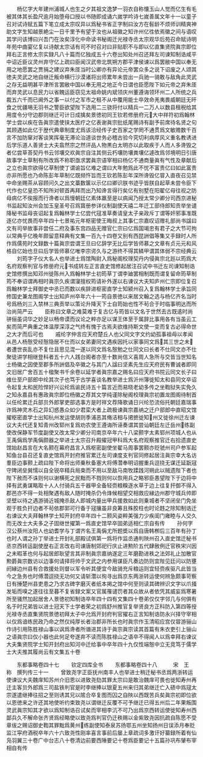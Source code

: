 <!-- { "loadSidebar": true } -->
　　杨亿字大年建州浦城人也生之夕其祖文逸梦一羽衣自称懐玉山人觉而亿生有毛被其体其长盈尺逾月始堕母口授以书随即成诵六嵗学吟诗七嵗善属文年十一以童子召对试诗赋五篇下笔立成太宗叹异以爲秘书省正字制曰汝方在髫龄不烦师训精爽神助文字生知越景絶尘一日千里予有望于汝也从祖徽之知许州亿徃依焉徽之间与语叹其学问该博曰兴吾门在汝矣淳化中命读书秘阁迁光禄寺丞太宗观华后苑召命赋诗明年苑中曲宴亿复以诗献太宗诘有司不时召对曰非贴职不与即以亿直集贤院眞宗即位拜右正言修太宗实録凡八十篇而亿独成五十六卷出知处州召还拜左司谏知制诰咸平中诏近臣议灵州弃守亿上疏曰臣闻汉武帝北筑朔方郡平津侯谏以爲罢敝中国以奉无用之地愿罢之贾捐之建议弃朱厓当时公卿亦有异论元帝罢众多之说下诏废之人颂其徳夫灵武之地自继迁叛命横行沙漠诸将出师累年未尝出一兵驰一骑敢与敌角此灵武之存无益明甚平津所言罢敝中国以奉无用之地正今日谓也臣愿陛下如元帝之弃朱厓而弃灵武以息民力以省餽运臣窃见太祖命姚内斌领庆州董遵诲领环州二人所统之兵裁五六千而已阃外之事一以付之军市之租不从中覆用能士卒效命羌夷畏威朝廷无旰食之忧疆埸无羽书之警臣欲望陛下选用二三骁将付以精兵一二万人以数县租税给其用度令分守边郡则继迁可计日成擒矣景徳初同王钦若修册府元大中祥符初爲翰林学士尝以疾在告眞宗遣使挟太医疗之亿表谢眞宗批纸尾赐诗有副予前席待名贤之句其顾遇如此亿于歴代典章制度尤爲该洽经传子史百家之学罔不通贯爲文敏赡数千百言不加防窜对客谈笑挥毫无滞论治道谈世务必稽古验今究切利病厚风义重名教诱进后学乐道人善贤士大夫翕然宗之然评品人物黒白太明亦以此取疾于人而人多谗毁之者亿尝草荅契丹书云邻壤交欢眞宗自注其侧云朽壤防壤粪壤亿遽改爲邻境明日引唐故事学士草制有所改爲不称职亟求罢眞宗语宰相曰杨亿不通商量眞有气性及章献后之立也眞宗欲得亿草制使丁谓谕旨亿难之谓曰大年勉爲此不忧不富贵亿曰如此富贵亦非所愿也乃命陈彭年草制亿既频忤旨而王钦若陈彭年深所谗毁亿甞入直夜召见禁中命坐赐茶从容顾问久之出文藁数箧以示亿曰卿识朕书迹乎皆朕自起草未尝令臣下代作也亿皇恐不知所对顿首再拜而出乃知谗言得行矣亿有别墅在阳翟亿母往视之防母病亿不俟报而行谗者以爲慢朝廷亿素体羸至是以病闻乃授太常少卿分司西京进秘书监起知汝州会加玉皇圣号召爲寳册参详仪制副使天禧二年迁工部侍郎知贡举坐谴降秘书监母丧诏起复爲翰林学士亿尝代冦准草奏请皇太子亲政斥丁谓等奸邪事准既逐亿亦忧畏而卒年四十七景祐元年枢密使王晦叔上其事仁宗嘉叹诏赠礼部尚书諡曰文有司举故事非尝任二府及事东宫四品无赠官仁宗曰亿爲国竭忠有君子之大节可拘以常典乎亿晚年颇留意释典有文集一百九十四卷又别有西昆詶倡等集又手録时人所作爲儒苑时文録数十篇眞宗尝谓王旦曰亿辞学无比后学皆师慕之文章有贞元元和风格自亿始也旦曰后学皆师慕亿唯李宗谔久与之游终不得其鳞甲谓其体弱不宗经典云
　　刘筠字子仪大名人也举进士爲馆陶尉入爲秘阁校理契丹内侵眞宗北廵以筠爲大名府观察判官与修册府元书成转左正言直史馆修起居注召试中书迁左司谏知制诰史馆修撰出知邓州徙陈州入爲翰林学士初筠草丁谓李廸罢相制既而谓复留命筠草制筠不奉诏谓再相时眞宗久疾谓寖擅权筠请补外遂以右谏议大夫知庐州仁宗即位复召爲翰林学士拜御史中丞已而数以疾辞进枢密直学士知颍州召入复爲翰林学士承旨同修国史兼龙图阁学士出知庐州卒年六十一筠自景徳以来居文翰之选与杨亿齐名当时号爲杨刘三入禁林三典贡举以策论升降天下士自筠始也性不茍合于时临事明达而所治尚简严云
　　臣称曰文章之难莫难于复古亿与筠皆以文名于世然去古既逺时尚骈俪虽词华之妙足以畅帝谟而议论之粹亦足以谋王体至于属辞比事用各有当虽云工矣而简严典重之体温厚深淳之气终有愧于古焉夫欲维持斯文使一变而复古必得命世之大才而后可也
　　戚纶字仲言应天府楚丘人也父同文字文约幼孤事祖母以孝闻从邑人杨慤受经慤隐居不仕而以女弟妻同文遇疾因托以家事同文爲其三世之未者遭世丧乱亦不复仕且思见混一遂以同文爲名慤勉之仕同文曰长者不仕同文亦不仕聚徒讲学相继登科者五十六人践台阁者亦至十数尚信义喜周人急所与交皆当世知名士杨徽之因使至郡多所詶倡及卒徽之与其门人諡曰坚素先生应天府民有曹诚者即同文旧居广舍百五十楹聚书千余卷以延学者眞宗嘉之赐名曰应天府书院云同文长子曰维仕至户部郎中纶其次子也笃于古学喜谈名教举进士爲沂州簿徙知太和县同文卒诏令起复太和民险悍好兴讼纶爲谕民诗五十篇言近而易晓老幼多传之坐鞫狱失实免久之知永嘉县有惠政眞宗即位杨徽之荐其文学纯谨除秘阁校理眞宗初置龙图阁待制首以任纶累迁兵部贠外郎掌吏部选事方是时祥文荐降歌诵日兴纶恐流俗托朝廷嘉瑞事诈爲神灵木石之异幻惑愚众如少君栾大者上疏极谏眞宗嘉纳之迁户部郎中直昭文馆擢枢密直学士出知杭州发运使胡则季浦恶其脩洁相与捃摭徙知州又徙徐州迁左谏议大夫代还复知青州改郓州复爲劝农使王遵诲所诬奏谓其尝讪朝廷左迁岳州练副使改保静军节度副使又改太常少卿分司南京卒年六十八梁颢字太素郓州项城人也从王禹偁爲学禹偁颇器之举进士太宗召升殿擢冠甲科爲大名府观察推官迁右拾遗直史馆始赵昌言在大名颢在幕府昌言入爲枢密副使坐翟马周事罢颢亦贬虢州司户参军起知鱼台县召还复直史馆爲开封府推官累迁左司谏度支判官同修起居注眞宗幸大名访羣臣边事颢上疏曰陛下命将出师乗秋备塞大将傅濳奉明诏握重兵逗挠无谋迁延翫冦守陴闭垒巽懦以自全锐卒精兵局束而不用以至敌马南牧蹂践河朔此以贼遗陛下者也陛下赦而不诛则何以谢横死之民黜而不戮则何以恢用兵之略邪臣愚望陛下于边将中择有武勇谋略取十人人付骑兵五千器甲全备轻赍粮糗逐水草于边上往复扞御不得入郡邑亦不得一处相聚遇有敌人随时掩杀仍令烽候相望交相救应縁边州郡守城兵帅即坚壁以待之遇游骑近城掩杀敌人即城内量出甲兵援救如此则乗城者不坚闭垒门免坐观于胜负扞边者不茍依郡郭可行备于冦攘虽非良筹且殊胶柱也时论韪之除知制诰迁右谏议大夫拜翰林学士知开封府卒年四十二颢风姿粹美强力少疾闺门雍睦与人交久而无改士大夫多之子固继世擢第一爲直史馆早卒固弟适相仁宗自有传
　　孙何字汉公蔡州汝阳人也幼耆学与丁谓齐名王禹偁尤所题奬以爲自唐韩栁后三百年有孙丁也时人谓之孙丁举进士开封礼部殿试俱第一爲将作监丞通判陜州召入直史馆迁秘书丞京西转运副使歴右正言改右司谏唐制郊祀行庆止进勲阶五代肆赦例迁官秩宋兴因之未暇革也何与起居郎耿望言其非制眞宗嘉纳遂定三年磨勘进秩之法郊礼止加散官勲爵眞宗数访以边事何请择将帅于文武之内参用谋臣凡奏边防则宜陛见廷问以防壅阏縁边州县有合救援处则督以军令听其便宜今敌骑充斥粮运则宜轻赍疾驱凡此皆当今之急务也时傅濳逗挠无功何又请斩濳以徇寻出爲京东两浙转运使何辨急颇事苛察日有捶楚州县吏患之乃求古碑字磨灭者纸本掲之馆中何至则读其碑辨识文字以爪掻发垢而嗅之遂往往至暮不复省録文案又官属罹谴罚者其众故从者依凭其威妄爲寒暑所至骚然加起居舍人景徳初知制诰卒年四十四有文集四十卷弟仅仅字邻几与何俱有名于时兄弟皆以进士冠天下士学者荣之初爲舒州推官复举贤良方正科防入第四等授光禄寺丞直集贤院景徳初拜太子中允爲开封府判官擢右正言知制诰防永兴择守宰相以仅爲谙练民政乃命之然仅纯厚长者治郡非所长也时眞宗作玉清昭应宫仅甞游骊山作诗引用陈胜禄山事以讽爲谗者所谮进其诗于眞宗眞宗读其首篇有朱衣吏引上骊山之语眞宗曰仅小器也此何足夸遂弃不读而陈胜禄山之语卒不得闻人以爲幸拜右谏议大夫集贤院学士知开封府出知河中迁给事中卒年四十九仅性端慤中立无竞笃于儒学士大夫推其履尚云有文集五十卷







　　东都事略卷四十七
　　钦定四库全书
　　东都事略卷四十八　　　宋　王　称　撰列传三十一
　　曾致尧字正臣抚州南丰人也举进士稍迁秘书丞爲两浙转运使谏议大夫魏庠知苏州介旧恩以进致尧劾其罪太宗曰是敢治魏庠可畏也徙知寿州再迁主客贠外郎爲三司盐铁判官是时李继捧以银夏五州来归其弟继迁亡入碛中爲冦太宗遂遣继捧往招之至则诱其兄以隂合卒复图而囚之自陜以西既苦兵矣眞宗初即位欲以恩徳来之许还其地使听约束致尧以谓继迁反覆不可予继迁已得五州后二年果叛围灵武眞宗知其才欲以爲知制诰召试矣而宰相李沆不可乃出爲京西转运使徙知寿州西鄙兵久不解命张齐贤爲经略使以致尧爲判官仍迁秩赐以金紫致尧因抗疏自陈愿不受章绂之赐诏御史鞫其罪黜爲黄州练副使知泰泉苏扬鄂五州坐知扬州日误添月奉贬监江寜府酒税卒年六十六致尧性刚率喜言事前后屡上章疏词多激讦好纂録所着有仙凫羽翼三十卷广中台志八十卷清边前要西陲要记十卷爲臣要记十五篇孙巩布肈布宰相自有传
